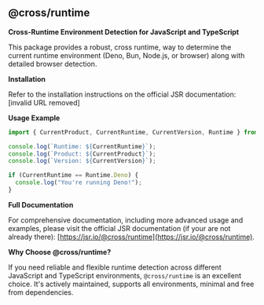 ## @cross/runtime

**Cross-Runtime Environment Detection for JavaScript and TypeScript**

This package provides a robust, cross runtime, way to determine the current runtime environment (Deno, Bun, Node.js, or browser) along with detailed browser detection.

**Installation**

Refer to the installation instructions on the official JSR documentation: [invalid URL removed]

**Usage Example**

```javascript
import { CurrentProduct, CurrentRuntime, CurrentVersion, Runtime } from "@cross/runtime";

console.log(`Runtime: ${CurrentRuntime}`);
console.log(`Product: ${CurrentProduct}`);
console.log(`Version: ${CurrentVersion}`);

if (CurrentRuntime == Runtime.Deno) {
  console.log("You're running Deno!");
}
```

**Full Documentation**

For comprehensive documentation, including more advanced usage and examples, please visit the official JSR documentation (if your are not already there):
[https://jsr.io/@cross/runtime](https://jsr.io/@cross/runtime).

**Why Choose @cross/runtime?**

If you need reliable and flexible runtime detection across different JavaScript and TypeScript environments, `@cross/runtime` is an excellent choice. It's actively maintained, supports all
environments, minimal and free from dependencies.
